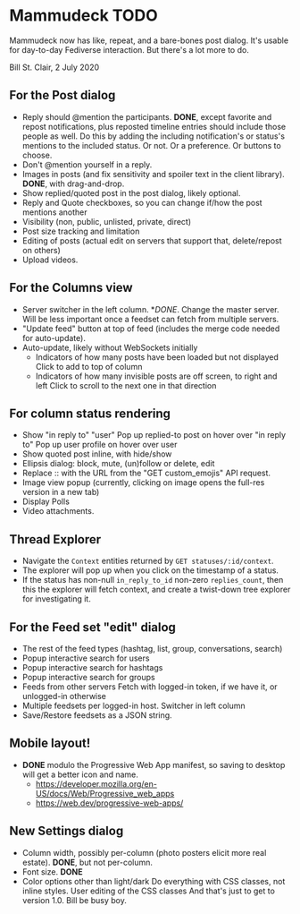 # Mammudeck TODO

Mammudeck now has like, repeat, and a bare-bones post dialog. It's usable for day-to-day Fediverse interaction. But there's a lot more to do.

Bill St. Clair, 2 July 2020

## For the Post dialog

* Reply should @mention the participants.
  **DONE**, except favorite and repost notifications, plus
  reposted timeline entries should include those people as well.
  Do this by adding the including notification's or status's 
  mentions to the included status.
  Or not. Or a preference. Or buttons to choose.
* Don't @mention yourself in a reply.
* Images in posts (and fix sensitivity and spoiler text in the client library).
  **DONE**, with drag-and-drop.
* Show replied/quoted post in the post dialog, likely optional.
* Reply and Quote checkboxes, so you can change if/how the post mentions another
* Visibility (non, public, unlisted, private, direct)
* Post size tracking and limitation
* Editing of posts
  (actual edit on servers that support that, delete/repost on others)
* Upload videos.

## For the Columns view

* Server switcher in the left column.
  **DONE*.
  Change the master server.
  Will be less important once a feedset can fetch from multiple servers.
* "Update feed" button at top of feed (includes the merge code needed
  for auto-update).
* Auto-update, likely without WebSockets initially
  * Indicators of how many posts have been loaded but not displayed
    Click to add to top of column
  * Indicators of how many invisible posts are off screen, to right and left
    Click to scroll to the next one in that direction

## For column status rendering

* Show "in reply to" "user"
  Pop up replied-to post on hover over "in reply to"
  Pop up user profile on hover over user
* Show quoted post inline, with hide/show
* Ellipsis dialog: block, mute, (un)follow or delete, edit
* Replace :<emoji>: with the URL from the "GET custom_emojis" API request.
* Image view popup (currently, clicking on image opens the full-res version in a new tab)
* Display Polls
* Video attachments.

## Thread Explorer

* Navigate the `Context` entities returned by `GET statuses/:id/context`.
* The explorer will pop up when you click on the timestamp of a status.
* If the status has non-null `in_reply_to_id` non-zero
  `replies_count`, then this the explorer will fetch context,
  and create a twist-down tree explorer for investigating it.
  
## For the Feed set "edit" dialog

* The rest of the feed types (hashtag, list, group, conversations, search)
* Popup interactive search for users
* Popup interactive search for hashtags
* Popup interactive search for groups
* Feeds from other servers
  Fetch with logged-in token, if we have it, or unlogged-in otherwise
* Multiple feedsets per logged-in host.
  Switcher in left column
* Save/Restore feedsets as a JSON string.

## Mobile layout!

* **DONE** modulo the Progressive Web App manifest, so saving to desktop will
  get a better icon and name.
  * https://developer.mozilla.org/en-US/docs/Web/Progressive_web_apps
  * https://web.dev/progressive-web-apps/

## New Settings dialog

* Column width, possibly per-column (photo posters elicit more real estate).
  **DONE**, but not per-column.
* Font size.
  **DONE**
* Color options other than light/dark
  Do everything with CSS classes, not inline styles.
  User editing of the CSS classes
And that's just to get to version 1.0. Bill be busy boy.
